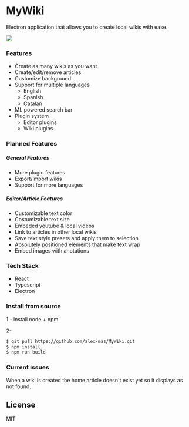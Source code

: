 # MyWiki

Electron application that allows you to create local wikis with ease.

![](showcase.gif)

### Features
* Create as many wikis as you want
* Create/edit/remove articles
* Customize background
* Support for multiple languages
    * English
    * Spanish
    * Catalan
* ML powered search bar
* Plugin system
    * Editor plugins
    * Wiki plugins

### Planned Features
##### General Features
* More plugin features
* Export/import wikis
* Support for more languages

##### Editor/Article Features
* Customizable text color
* Costumizable text size
* Embeded youtube & local videos
* Link to articles in other local wikis
* Save text style presets and apply them to selection
* Absolutely positioned elements that make text wrap
* Embed images with anotations

### Tech Stack

* React
* Typescript
* Electron

### Install from source

1 - install node + npm

2- 
```sh
$ git pull https://github.com/alex-mas/MyWiki.git
$ npm install
$ npm run build
```


### Current issues

When a wiki is created the home article doesn't exist yet so it displays as not found.


License
----

MIT

